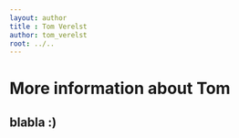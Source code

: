 ```yaml
---
layout: author
title : Tom Verelst
author: tom_verelst
root: ../..
---
```

# More information about Tom
## blabla :)